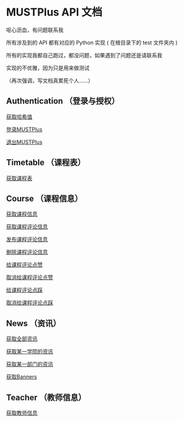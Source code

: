 # MUSTPlus API 文档

呕心沥血，有问题联系我

所有涉及到的 API 都有对应的 Python 实现 ( 在根目录下的 test 文件夹内 )

所有的实现我都自己跑过，都没问题，如果遇到了问题还是请联系我

实现的不优雅，因为只是用来做测试

（再次强调，写文档真累死个人......）



## Authentication （登录与授权）

 [获取哈希值](auth_hash.md)
 
 [登录MUSTPlus](auth_login.md)
 
 [退出MUSTPlus](auth_logout.md)

## Timetable （课程表）

 [获取课程表](timetable.md)

## Course （课程信息）

[获取课程信息](course.md)

[获取课程评论信息](course_comment.md)

[发布课程评论信息](course_comment.md)

[删除课程评论信息](course_comment.md)

[给课程评论点赞](course_comment_thumbs_up.md)

[取消给课程评论点赞](course_comment_thumbs_up.md)

[给课程评论点踩](course_comment_thumbs_down.md)

[取消给课程评论点踩](course_comment_thumbs_down.md)

## News （资讯）

[获取全部资讯](news.md)

[获取某一学院的资讯](news.md)

[获取某一部门的资讯](news.md)

[获取Banners](news.md)

## Teacher （教师信息）

[获取教师信息](teacher.md)
